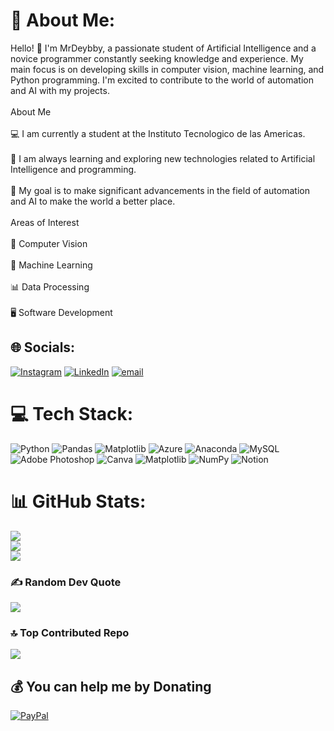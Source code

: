 # 💫 About Me:
Hello! 👋 I'm MrDeybby, a passionate student of Artificial Intelligence and a novice programmer constantly seeking knowledge and experience. My main focus is on developing skills in computer vision, machine learning, and Python programming. I'm excited to contribute to the world of automation and AI with my projects.<br><br>About Me<br><br>💻 I am currently a student at the Instituto Tecnologico de las Americas.<br><br>🌱 I am always learning and exploring new technologies related to Artificial Intelligence and programming.<br><br>🚀 My goal is to make significant advancements in the field of automation and AI to make the world a better place.<br><br>Areas of Interest<br><br>🤖 Computer Vision<br><br>🧠 Machine Learning<br><br>📊 Data Processing<br><br>🖥️ Software Development


## 🌐 Socials:
[![Instagram](https://img.shields.io/badge/Instagram-%23E4405F.svg?logo=Instagram&logoColor=white)](https://instagram.com/justdeybby) [![LinkedIn](https://img.shields.io/badge/LinkedIn-%230077B5.svg?logo=linkedin&logoColor=white)](https://linkedin.com/in/deybby-rosario) [![email](https://img.shields.io/badge/Email-D14836?logo=gmail&logoColor=white)](mailto:deybbyrosario@gmail.com) 

# 💻 Tech Stack:
![Python](https://img.shields.io/badge/python-3670A0?style=for-the-badge&logo=python&logoColor=ffdd54) ![Pandas](https://img.shields.io/badge/pandas-%23150458.svg?style=for-the-badge&logo=pandas&logoColor=white) ![Matplotlib](https://img.shields.io/badge/Matplotlib-%23ffffff.svg?style=for-the-badge&logo=Matplotlib&logoColor=black) ![Azure](https://img.shields.io/badge/azure-%230072C6.svg?style=for-the-badge&logo=microsoftazure&logoColor=white) ![Anaconda](https://img.shields.io/badge/Anaconda-%2344A833.svg?style=for-the-badge&logo=anaconda&logoColor=white) ![MySQL](https://img.shields.io/badge/mysql-4479A1.svg?style=for-the-badge&logo=mysql&logoColor=white) ![Adobe Photoshop](https://img.shields.io/badge/adobe%20photoshop-%2331A8FF.svg?style=for-the-badge&logo=adobe%20photoshop&logoColor=white) ![Canva](https://img.shields.io/badge/Canva-%2300C4CC.svg?style=for-the-badge&logo=Canva&logoColor=white) ![Matplotlib](https://img.shields.io/badge/Matplotlib-%23ffffff.svg?style=for-the-badge&logo=Matplotlib&logoColor=black) ![NumPy](https://img.shields.io/badge/numpy-%23013243.svg?style=for-the-badge&logo=numpy&logoColor=white) ![Notion](https://img.shields.io/badge/Notion-%23000000.svg?style=for-the-badge&logo=notion&logoColor=white)
# 📊 GitHub Stats:
![](https://github-readme-stats.vercel.app/api?username=MrDeybby&theme=transparent&hide_border=false&include_all_commits=true&count_private=false)<br/>
![](https://nirzak-streak-stats.vercel.app/?user=MrDeybby&theme=transparent&hide_border=false)<br/>
![](https://github-readme-stats.vercel.app/api/top-langs/?username=MrDeybby&theme=transparent&hide_border=false&include_all_commits=true&count_private=false&layout=compact)

### ✍️ Random Dev Quote
![](https://quotes-github-readme.vercel.app/api?type=horizontal&theme=tokyonight)

### 🔝 Top Contributed Repo
![](https://github-contributor-stats.vercel.app/api?username=MrDeybby&limit=5&theme=transparent&combine_all_yearly_contributions=true)

  ## 💰 You can help me by Donating
  [![PayPal](https://img.shields.io/badge/PayPal-00457C?style=for-the-badge&logo=paypal&logoColor=white)](https://paypal.me/helloiamjk) 

  
<!-- Proudly created with GPRM ( https://gprm.itsvg.in ) -->
